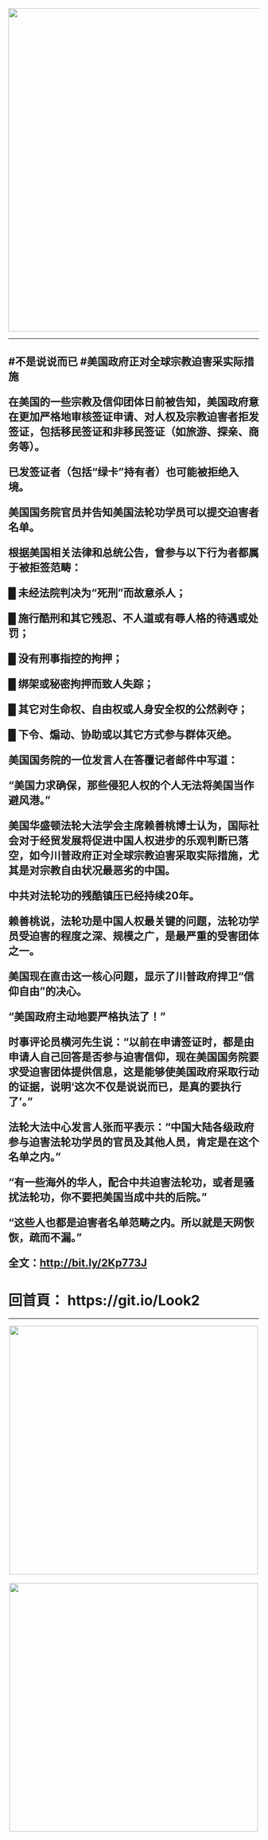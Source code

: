 <div align="center"><a href="https://git.io/Look2"><IMG SRC="https://github.com/gofun72/telove/blob/master/img/2019-06-03_230206.jpg" width=650></a><br></div>
<hr>

<h2>#不是说说而已
#美国政府正对全球宗教迫害采实际措施

在美国的一些宗教及信仰团体日前被告知，美国政府意在更加严格地审核签证申请、对人权及宗教迫害者拒发签证，包括移民签证和非移民签证（如旅游、探亲、商务等）。

已发签证者（包括“绿卡”持有者）也可能被拒绝入境。

美国国务院官员并告知美国法轮功学员可以提交迫害者名单。

根据美国相关法律和总统公告，曾参与以下行为者都属于被拒签范畴：

█ 未经法院判决为“死刑”而故意杀人；

█ 施行酷刑和其它残忍、不人道或有辱人格的待遇或处罚；

█ 没有刑事指控的拘押；

█ 绑架或秘密拘押而致人失踪；

█ 其它对生命权、自由权或人身安全权的公然剥夺；

█ 下令、煽动、协助或以其它方式参与群体灭绝。

美国国务院的一位发言人在答覆记者邮件中写道：

“美国力求确保，那些侵犯人权的个人无法将美国当作避风港。”

美国华盛顿法轮大法学会主席赖善桃博士认为，国际社会对于经贸发展将促进中国人权进步的乐观判断已落空，如今川普政府正对全球宗教迫害采取实际措施，尤其是对宗教自由状况最恶劣的中国。

中共对法轮功的残酷镇压已经持续20年。

赖善桃说，法轮功是中国人权最关键的问题，法轮功学员受迫害的程度之深、规模之广，是最严重的受害团体之一。

美国现在直击这一核心问题，显示了川普政府捍卫“信仰自由”的决心。

“美国政府主动地要严格执法了！”

时事评论员横河先生说：“以前在申请签证时，都是由申请人自己回答是否参与迫害信仰，现在美国国务院要求受迫害团体提供信息，这是能够使美国政府采取行动的证据，说明‘这次不仅是说说而已，是真的要执行了’。”

法轮大法中心发言人张而平表示：“中国大陆各级政府参与迫害法轮功学员的官员及其他人员，肯定是在这个名单之内。”

“有一些海外的华人，配合中共迫害法轮功，或者是骚扰法轮功，你不要把美国当成中共的后院。”

“这些人也都是迫害者名单范畴之内。所以就是天网恢恢，疏而不漏。”

全文：http://bit.ly/2Kp773J </h2>
<h1>回首頁： https://git.io/Look2 </h1>
<hr>
<div align="center"><IMG SRC="https://github.com/gofun72/telove/blob/master/img/%E7%BE%8E%E5%B0%87%E5%9A%B4%E6%A0%BC%E5%9F%B7%E6%B3%95%20%E6%8B%92%E8%BF%AB%E5%AE%B3%E4%BF%A1%E4%BB%B0%E8%80%85%E5%85%A5%E5%A2%83.jpg" width=500></a><br></div>

<br>

<div align="center"><IMG SRC="https://github.com/gofun72/telove/blob/master/img/2019-0605-8-%E5%8F%8D%E8%BF%AB%E5%AE%B3-%E7%BE%8E%E5%B0%87%E6%8B%92%E8%BF%AB%E5%AE%B3%E6%B3%95%E8%BC%AA%E5%8A%9F%E8%80%85%E5%85%A5%E5%A2%83%20%E5%9C%8B%E5%8B%99%E9%99%A2%E7%B1%B2%E6%8F%90%E4%BA%A4%E5%90%8D%E5%96%AE.jpg" width=500></a><br></div>


